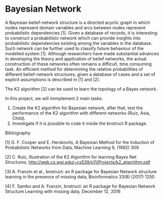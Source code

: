 # Bayesian Network

A Bayesian belief-network structure is a directed acyclic graph in which nodes represent domain variables
and arcs between nodes represent probabilistic dependencies [1]. Given a database of records, it is interesting to construct a probabilistic network which can provide insights into probabilistic dependencies
existing among the variables in the database. Such network can be further used to classify future behaviour of the modelled system [1]. Although researchers have made substantial advances in developing
the theory and application of belief networks, the actual construction of these networks often remains a
difficult, time consuming task. An efficient method for determining the relative probabilities of different
belief-network structures, given a database of cases and a set of explicit assumptions is described in [1]
and [2].

The K2 algorithm [2] can be used to learn the topology of a Bayes network. 

In this project, we will immplement 2 main tasks:

1. Create the K2 algorithm for Bayesian network, after that, test the performance of the K2 algorithm with different networks (Ruiz, Asia, Child).
2. Investigate if it is possible to code it inside the bnstruct R package. 


Bibliography

[1] G. F. Cooper and E. Herskovits, A Bayesian Method for the Induction of Probabilistic Networks from Data, Machine Learning 9, (1992) 309

[2] C. Ruiz, Illustration of the K2 Algorithm for learning Bayes Net Structures, http://web.cs.wpi.edu/~cs539/s11/Projects/k2_algorithm.pdf

[3] A. Franzin et al., bnstruct: an R package for Bayesian Network structure learning in the presence of missing data, Bioinformatics 33(8) (2017) 1250

[4] F. Sambo and A. Franzin, bnstruct: an R package for Bayesian Network Structure Learning with missing data, December 12, 2016
